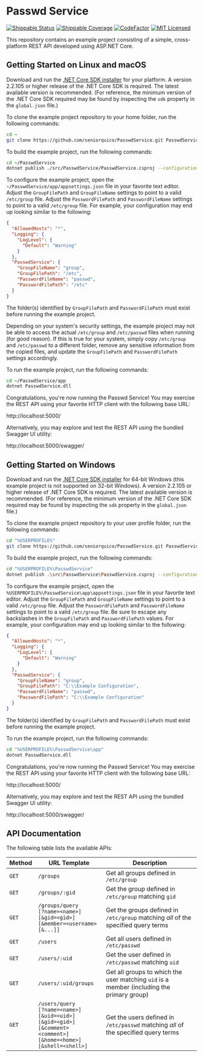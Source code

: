 # Passwd Service

[![Shippable Status](https://api.shippable.com/projects/5c8807f4867d9e0700fe0004/badge?branch=master)](https://app.shippable.com/github/seniorquico/PasswdService/dashboard) [![Shippable Coverage](https://api.shippable.com/projects/5c8807f4867d9e0700fe0004/coverageBadge?branch=master)](https://app.shippable.com/github/seniorquico/PasswdService/dashboard) [![CodeFactor](https://www.codefactor.io/repository/github/seniorquico/passwdservice/badge)](https://www.codefactor.io/repository/github/seniorquico/passwdservice) [![MIT Licensed](https://img.shields.io/github/license/seniorquico/PasswdService.svg)](https://github.com/seniorquico/PasswdService/blob/master/LICENSE)

This repository contains an example project consisting of a simple, cross-platform REST API developed using ASP.NET Core.

## Getting Started on Linux and macOS

Download and run the [.NET Core SDK installer](https://www.microsoft.com/net/download) for your platform. A version 2.2.105 or higher release of the .NET Core SDK is required. The latest available version is recommended. (For reference, the minimum version of the .NET Core SDK required may be found by inspecting the `sdk` property in the `global.json` file.)

To clone the example project repository to your home folder, run the following commands:

```bash
cd ~
git clone https://github.com/seniorquico/PasswdService.git PasswdService
```

To build the example project, run the following commands:

```bash
cd ~/PasswdService
dotnet publish ./src/PasswdService/PasswdService.csproj --configuration Release --output ~/PasswdService/app/
```

To configure the example project, open the `~/PasswdService/app/appsettings.json` file in your favorite text editor. Adjust the `GroupFilePath` and `GroupFileName` settings to point to a valid `/etc/group` file. Adjust the `PasswordFilePath` and `PasswordFileName` settings to point to a valid `/etc/group` file. For example, your configuration may end up looking similar to the following:

```json
{
  "AllowedHosts": "*",
  "Logging": {
    "LogLevel": {
      "Default": "Warning"
    }
  },
  "PasswdService": {
    "GroupFileName": "group",
    "GroupFilePath": "/etc",
    "PasswordFileName": "passwd",
    "PasswordFilePath": "/etc"
  }
}
```

The folder(s) identified by `GroupFilePath` and `PasswordFilePath` must exist before running the example project.

Depending on your system's security settings, the example project may not be able to access the actual `/etc/group` and `/etc/passwd` files when running (for good reason). If this is true for your system, simply copy `/etc/group` and `/etc/passwd` to a different folder, remove any sensitive information from the copied files, and update the `GroupFilePath` and `PasswordFilePath` settings accordingly.

To run the example project, run the following commands:

```bash
cd ~/PasswdService/app
dotnet PasswdService.dll
```

Congratulations, you're now running the Passwd Service! You may exercise the REST API using your favorite HTTP client with the following base URL:

http://localhost:5000/

Alternatively, you may explore and test the REST API using the bundled Swagger UI utility:

http://localhost:5000/swagger/

## Getting Started on Windows

Download and run the [.NET Core SDK installer](https://www.microsoft.com/net/download?initial-os=windows) for 64-bit Windows (this example project is not supported on 32-bit Windows). A version 2.2.105 or higher release of .NET Core SDK is required. The latest available version is recommended. (For reference, the minimum version of the .NET Core SDK required may be found by inspecting the `sdk` property in the `global.json` file.)

To clone the example project repository to your user profile folder, run the following commands:

```bash
cd "%USERPROFILE%"
git clone https://github.com/seniorquico/PasswdService.git PasswdService
```

To build the example project, run the following commands:

```bash
cd "%USERPROFILE%\PasswdService"
dotnet publish .\src\PasswdService\PasswdService.csproj --configuration Release --output "%USERPROFILE%\PasswdService\app"
```

To configure the example project, open the `%USERPROFILE%\PasswdService\app\appsettings.json` file in your favorite text editor. Adjust the `GroupFilePath` and `GroupFileName` settings to point to a valid `/etc/group` file. Adjust the `PasswordFilePath` and `PasswordFileName` settings to point to a valid `/etc/group` file. Be sure to escape any backslashes in the `GroupFilePath` and `PasswordFilePath` values. For example, your configuration may end up looking similar to the following:

```json
{
  "AllowedHosts": "*",
  "Logging": {
    "LogLevel": {
      "Default": "Warning"
    }
  },
  "PasswdService": {
    "GroupFileName": "group",
    "GroupFilePath": "C:\\Example Configuration",
    "PasswordFileName": "passwd",
    "PasswordFilePath": "C:\\Example Configuration"
  }
}
```

The folder(s) identified by `GroupFilePath` and `PasswordFilePath` must exist before running the example project.

To run the example project, run the following commands:

```bash
cd "%USERPROFILE%\PasswdService\app"
dotnet PasswdService.dll
```

Congratulations, you're now running the Passwd Service! You may exercise the REST API using your favorite HTTP client with the following base URL:

http://localhost:5000/

Alternatively, you may explore and test the REST API using the bundled Swagger UI utility:

http://localhost:5000/swagger/

## API Documentation

The following table lists the available APIs:

| Method | URL Template | Description |
| --- | --- | --- |
| `GET` | `/groups` | Get all groups defined in `/etc/group` |
| `GET` | `/groups/:gid` | Get the group defined in `/etc/group` matching `gid` |
| `GET` | `/groups/query`<br>`[?name=<name>]`<br>`[&gid=<gid>]`<br>`[&member=<username>[&...]]` | Get the groups defined in `/etc/group` matching _all_ of the specified query terms |
| `GET` | `/users` | Get all users defined in `/etc/passwd` |
| `GET` | `/users/:uid` | Get the user defined in `/etc/passwd` matching `uid` |
| `GET` | `/users/:uid/groups` | Get all groups to which the user matching `uid` is a member (including the primary group) |
| `GET` | `/users/query`<br>`[?name=<name>]`<br>`[&uid=<uid>]`<br>`[&gid=<gid>]`<br>`[&comment=<comment>]`<br>`[&home=<home>]`<br>`[&shell=<shell>]` | Get the users defined in `/etc/passwd` matching _all_ of the specified query terms |
